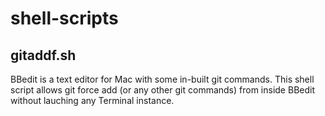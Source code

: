 # shell-scripts

## gitaddf.sh
BBedit is a text editor for Mac with some in-built git commands.
This shell script allows git force add (or any other git commands) from inside BBedit without lauching any Terminal instance.
